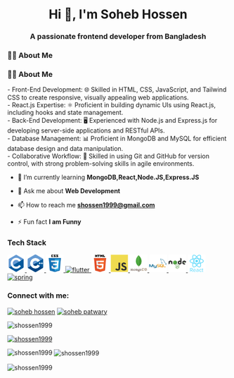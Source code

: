 <h1 align="center">Hi 👋, I'm Soheb Hossen</h1>
<h3 align="center">A passionate frontend developer from Bangladesh</h3>


<h3 align="left">👩‍💻 About Me</h3>
<h3 align="left">👩‍💻 About Me</h3>
<p align="left">
- Front-End Development: 🌐 Skilled in HTML, CSS, JavaScript, and Tailwind CSS to create responsive, visually appealing web applications.<br>
- React.js Expertise: ⚛️ Proficient in building dynamic UIs using React.js, including hooks and state management.<br>
- Back-End Development: 🖥️ Experienced with Node.js and Express.js for developing server-side applications and RESTful APIs.<br>
- Database Management: 📊 Proficient in MongoDB and MySQL for efficient database design and data manipulation.<br>
- Collaborative Workflow: 🤝 Skilled in using Git and GitHub for version control, with strong problem-solving skills in agile environments.
</p>

- 🌱 I’m currently learning **MongoDB,React,Node.JS,Express.JS**

- 💬 Ask me about **Web Development**

- 📫 How to reach me **shossen1999@gmail.com**

- ⚡ Fun fact **I am Funny**


<h3 align="left">Tech Stack</h3>
<p align="left">
<a href="https://www.cprogramming.com/" target="_blank" rel="noreferrer"> <img src="https://raw.githubusercontent.com/devicons/devicon/master/icons/c/c-original.svg" alt="c" width="40" height="40"/> </a>
<a href="https://www.w3schools.com/cpp/" target="_blank" rel="noreferrer"> <img src="https://raw.githubusercontent.com/devicons/devicon/master/icons/cplusplus/cplusplus-original.svg" alt="cplusplus" width="40" height="40"/> </a>
<a href="https://www.w3schools.com/css/" target="_blank" rel="noreferrer"> <img src="https://raw.githubusercontent.com/devicons/devicon/master/icons/css3/css3-original-wordmark.svg" alt="css3" width="40" height="40"/> </a>
<a href="https://flutter.dev" target="_blank" rel="noreferrer"> <img src="https://www.vectorlogo.zone/logos/flutterio/flutterio-icon.svg" alt="flutter" width="40" height="40"/> </a>
<a href="https://www.w3.org/html/" target="_blank" rel="noreferrer"> <img src="https://raw.githubusercontent.com/devicons/devicon/master/icons/html5/html5-original-wordmark.svg" alt="html5" width="40" height="40"/> </a>
<a href="https://developer.mozilla.org/en-US/docs/Web/JavaScript" target="_blank" rel="noreferrer"> <img src="https://raw.githubusercontent.com/devicons/devicon/master/icons/javascript/javascript-original.svg" alt="javascript" width="40" height="40"/> </a>
<a href="https://www.mongodb.com/" target="_blank" rel="noreferrer"> <img src="https://raw.githubusercontent.com/devicons/devicon/master/icons/mongodb/mongodb-original-wordmark.svg" alt="mongodb" width="40" height="40"/> </a>
<a href="https://www.mysql.com/" target="_blank" rel="noreferrer"> <img src="https://raw.githubusercontent.com/devicons/devicon/master/icons/mysql/mysql-original-wordmark.svg" alt="mysql" width="40" height="40"/> </a>
<a href="https://nodejs.org" target="_blank" rel="noreferrer"> <img src="https://raw.githubusercontent.com/devicons/devicon/master/icons/nodejs/nodejs-original-wordmark.svg" alt="nodejs" width="40" height="40"/> </a>
<a href="https://reactjs.org/" target="_blank" rel="noreferrer"> <img src="https://raw.githubusercontent.com/devicons/devicon/master/icons/react/react-original-wordmark.svg" alt="react" width="40" height="40"/> </a>
<a href="https://spring.io/" target="_blank" rel="noreferrer"> <img src="https://www.vectorlogo.zone/logos/springio/springio-icon.svg" alt="spring" width="40" height="40"/> </a>
</p>

<h3 align="left">Connect with me:</h3>
<p align="left">
<a href="https://linkedin.com/in/soheb hossen" target="blank"><img align="center" src="https://raw.githubusercontent.com/rahuldkjain/github-profile-readme-generator/master/src/images/icons/Social/linked-in-alt.svg" alt="soheb hossen" height="30" width="40" /></a>
<a href="https://fb.com/soheb patwary" target="blank"><img align="center" src="https://raw.githubusercontent.com/rahuldkjain/github-profile-readme-generator/master/src/images/icons/Social/facebook.svg" alt="soheb patwary" height="30" width="40" /></a>
</p>

<p align="left"> <img src="https://komarev.com/ghpvc/?username=shossen1999&label=Profile%20views&color=0e75b6&style=flat" alt="shossen1999" /> </p>

<p align="left"> <a href="https://github.com/ryo-ma/github-profile-trophy"><img src="https://github-profile-trophy.vercel.app/?username=shossen1999" alt="shossen1999" /></a> </p>




<p><img align="left" src="https://github-readme-stats.vercel.app/api/top-langs?username=shossen1999&show_icons=true&locale=en&layout=compact" alt="shossen1999" /></p>

<p>&nbsp;<img align="center" src="https://github-readme-stats.vercel.app/api?username=shossen1999&show_icons=true&locale=en" alt="shossen1999" /></p>

<p><img align="center" src="https://github-readme-streak-stats.herokuapp.com/?user=shossen1999&" alt="shossen1999" /></p>
